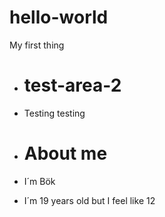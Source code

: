 # hello-world
My first thing


- # test-area-2
- Testing testing

+ # About me

+ I´m Bök
+ I´m 19 years old but I feel like 12

